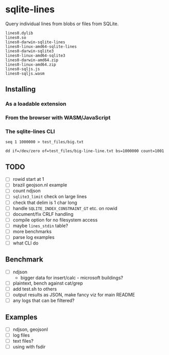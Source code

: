 # sqlite-lines

Query individual lines from blobs or files from SQLite.

```
lines0.dylib
lines0.so
lines0-darwin-sqlite-lines
lines0-linux-amd64-sqlite-lines
lines0-darwin-sqlite3
lines0-linux-amd64-sqlite3
lines0-darwin-amd64.zip
lines0-linux-amd64.zip
lines0-sqljs.js
lines0-sqljs.wasm
```

## Installing

### As a loadable extension

### From the browser with WASM/JavaScript

### The sqlite-lines CLI

```
seq 1 1000000 > test_files/big.txt

dd if=/dev/zero of=test_files/big-line-line.txt bs=1000000 count=1001
```

## TODO

- [ ] rowid start at 1
- [ ] brazil geojson.nl example
- [ ] count ndjson
- [ ] `sqlite3_limit` check on large lines
- [ ] check that delim is 1 char long
- [ ] handle `SQLITE_INDEX_CONSTRAINT_GT` etc. on rowid
- [ ] document/fix CRLF handling
- [ ] compile option for no filesystem access
- [ ] maybe `lines_stdin` table?
- [ ] more benchmarks
- [ ] parse log examples
- [ ] what CLI do

## Benchmark

- [ ] ndjson
  - bigger data for insert/calc - microsoft buildings?
- [ ] plaintext, bench against cat/grep
- [ ] add test.sh to others
- [ ] output results as JSON, make fancy viz for main README
- [ ] any logs that can be filtered?

## Examples

- [ ] ndjson, geojsonl
- [ ] log files
- [ ] text files?
- [ ] using with fsdir

